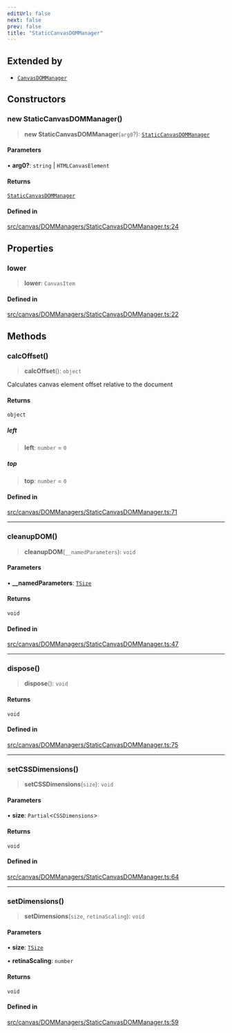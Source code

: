 ```yaml
---
editUrl: false
next: false
prev: false
title: "StaticCanvasDOMManager"
---
```


## Extended by

- [`CanvasDOMManager`](/api/classes/canvasdommanager/)

## Constructors

### new StaticCanvasDOMManager()

> **new StaticCanvasDOMManager**(`arg0`?): [`StaticCanvasDOMManager`](/api/classes/staticcanvasdommanager/)

#### Parameters

• **arg0?**: `string` \| `HTMLCanvasElement`

#### Returns

[`StaticCanvasDOMManager`](/api/classes/staticcanvasdommanager/)

#### Defined in

[src/canvas/DOMManagers/StaticCanvasDOMManager.ts:24](https://github.com/fabricjs/fabric.js/blob/5c1240d8b4662e45868dd33f385f941de21c8e9c/src/canvas/DOMManagers/StaticCanvasDOMManager.ts#L24)

## Properties

### lower

> **lower**: `CanvasItem`

#### Defined in

[src/canvas/DOMManagers/StaticCanvasDOMManager.ts:22](https://github.com/fabricjs/fabric.js/blob/5c1240d8b4662e45868dd33f385f941de21c8e9c/src/canvas/DOMManagers/StaticCanvasDOMManager.ts#L22)

## Methods

### calcOffset()

> **calcOffset**(): `object`

Calculates canvas element offset relative to the document

#### Returns

`object`

##### left

> **left**: `number` = `0`

##### top

> **top**: `number` = `0`

#### Defined in

[src/canvas/DOMManagers/StaticCanvasDOMManager.ts:71](https://github.com/fabricjs/fabric.js/blob/5c1240d8b4662e45868dd33f385f941de21c8e9c/src/canvas/DOMManagers/StaticCanvasDOMManager.ts#L71)

***

### cleanupDOM()

> **cleanupDOM**(`__namedParameters`): `void`

#### Parameters

• **\_\_namedParameters**: [`TSize`](/api/type-aliases/tsize/)

#### Returns

`void`

#### Defined in

[src/canvas/DOMManagers/StaticCanvasDOMManager.ts:47](https://github.com/fabricjs/fabric.js/blob/5c1240d8b4662e45868dd33f385f941de21c8e9c/src/canvas/DOMManagers/StaticCanvasDOMManager.ts#L47)

***

### dispose()

> **dispose**(): `void`

#### Returns

`void`

#### Defined in

[src/canvas/DOMManagers/StaticCanvasDOMManager.ts:75](https://github.com/fabricjs/fabric.js/blob/5c1240d8b4662e45868dd33f385f941de21c8e9c/src/canvas/DOMManagers/StaticCanvasDOMManager.ts#L75)

***

### setCSSDimensions()

> **setCSSDimensions**(`size`): `void`

#### Parameters

• **size**: `Partial`\<`CSSDimensions`\>

#### Returns

`void`

#### Defined in

[src/canvas/DOMManagers/StaticCanvasDOMManager.ts:64](https://github.com/fabricjs/fabric.js/blob/5c1240d8b4662e45868dd33f385f941de21c8e9c/src/canvas/DOMManagers/StaticCanvasDOMManager.ts#L64)

***

### setDimensions()

> **setDimensions**(`size`, `retinaScaling`): `void`

#### Parameters

• **size**: [`TSize`](/api/type-aliases/tsize/)

• **retinaScaling**: `number`

#### Returns

`void`

#### Defined in

[src/canvas/DOMManagers/StaticCanvasDOMManager.ts:59](https://github.com/fabricjs/fabric.js/blob/5c1240d8b4662e45868dd33f385f941de21c8e9c/src/canvas/DOMManagers/StaticCanvasDOMManager.ts#L59)
